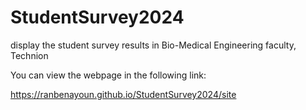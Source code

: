 # StudentSurvey2024
display the student survey results in Bio-Medical Engineering faculty, Technion

You can view the webpage in the following link:

https://ranbenayoun.github.io/StudentSurvey2024/site
